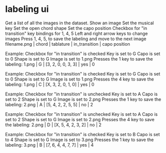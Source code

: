 # labeling ui

Get a list of all the images in the dataset.
Show an image
Set the musical key
Set the open chord shape
Set the capo position
Checkbox for "in transition"
key bindings for 1, 4, 5
Left and right arrow keys to change images
Press 1, 4, 5, to save the labeling and move to the next image
  filename.png | chord | tablature | in_transition | capo position

Example:
  Checkbox for "in transition" is checked
  Key is set to G
  Capo is set to 0
  Shape is set to G
  Image is set to 1.png
  Presses the 1 key to save the labeling:
    1.png | G | [3, 2, 0, 0, 3, 3] | yes | 0

Example:
  Checkbox for "in transition" is checked
  Key is set to G
  Capo is set to 0
  Shape is set to G
  Image is set to 1.png
  Presses the 4 key to save the labeling:
    1.png | C | [X, 3, 2, 0, 1, 0] | yes | 0

Example:
  Checkbox for "in transition" is unchecked
  Key is set to A
  Capo is set to 2
  Shape is set to G
  Image is set to 2.png
  Presses the 1 key to save the labeling:
    2.png | A | [5, 4, 2, 2, 5, 5] | no | 2

Example:
  Checkbox for "in transition" is unchecked
  Key is set to A
  Capo is set to 2
  Shape is set to G
  Image is set to 2.png
  Presses the 4 key to save the labeling:
    2.png | D | [X, 5, 4, 2, 3, 2] | no | 2

Example:
  Checkbox for "in transition" is checked
  Key is set to B
  Capo is set to 4
  Shape is set to G
  Image is set to 3.png
  Presses the 1 key to save the labeling:
    3.png | B | [7, 6, 4, 4, 7, 7] | yes | 4
